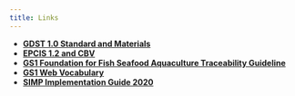```yaml
---
title: Links
---
```


* **[GDST 1.0 Standard and Materials](https://traceability-dialogue.org/gdst-1-0-materials/)**
* **[EPCIS 1.2 and CBV](https://www.gs1.org/standards/epcis)**
* **[GS1 Foundation for Fish Seafood Aquaculture Traceability Guideline](https://www.gs1.org/sites/default/files/docs/traceability/GS1_Foundation_for_Fish_Seafood_Aquaculture_Traceability_Guideline.pdf)**
* **[GS1 Web Vocabulary](https://www.gs1.org/voc/)**
* **[SIMP Implementation Guide 2020](https://www.cbp.gov/sites/default/files/assets/documents/2020-Mar/ACE%20NMFS%20PGA%20Implementation%20Guide%2018Feb2020_final_0.pdf)**